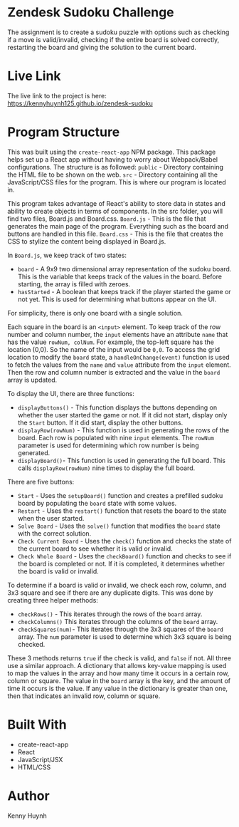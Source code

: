 # Zendesk Sudoku Challenge
The assignment is to create a sudoku puzzle with options such as checking if a move is valid/invalid, checking if the entire board is solved correctly, restarting the board and giving the solution to the current board.


# Live Link
The live link to the project is here:  https://kennyhuynh125.github.io/zendesk-sudoku

# Program Structure
This was built using  the `create-react-app` NPM package. This package helps set up a React app without having to worry about Webpack/Babel configurations.
The structure is as followed:
`public` - Directory containing the HTML file to be shown on the web.
`src` - Directory containing all the JavaScript/CSS files for the program. This is where our program is located in.

This program takes advantage of React's ability to store data in states and ability to create objects in terms of components. In the src folder, you will find two files, Board.js and Board.css.
`Board.js` - This is the file that generates the main page of the program. Everything such as the board and buttons are handled in this file.
`Board.css` - This is the file that creates the CSS to stylize the content being displayed in Board.js.

In `Board.js`, we keep track of two states:
- `board` - A 9x9 two dimensional array representation of the sudoku board. This is the variable that keeps track of the values in the board. Before starting, the array is filled with zeroes.
- `hasStarted` - A boolean that keeps track if the player started the game or not yet. This is used for determining what buttons appear on the UI.

For simplicity, there is only one board with a single solution.

Each square in the board is an `<input>` element. To keep track of the row number and column number, the `input` elements have an attribute `name` that has the value `rowNum, colNum`. For example, the top-left square has the location (0,0). So the name of the input would be `0,0`. To access the grid location to modify the `board` state, a `handleOnChange(event)` function is used to  fetch the values from the `name` and `value` attribute from the `input` element. Then the row and column number is extracted and the value in the `board` array is updated.

To display the UI, there are three functions:

 - `displayButtons()` - This function displays the buttons depending on whether the user started the game or not. If it did not start, display only the `Start` button. If it did start, display the other buttons.
 - `displayRow(rowNum)` - This function is used in generating the rows of the board. Each row is populated with nine `input` elements. The `rowNum` parameter is used for determining which row number is being generated.
 - `displayBoard()`- This function is used in generating the full board. This calls `displayRow(rowNum)` nine times to display the full board.

There are five buttons:

 - `Start` - Uses the `setupBoard()` function and creates a prefilled sudoku board by populating the `board` state with some values.
 - `Restart` - Uses the `restart()` function that resets the board to the state when the user started.
 - `Solve Board` - Uses the `solve()` function that modifies the `board` state with the correct solution.
 - `Check Current Board` - Uses the `check()` function and checks the state of the current board to see whether it is valid or invalid. 
 - `Check Whole Board` - Uses the `checkBoard()` function and checks to see if the board is completed or not. If it is completed, it determines whether the board is valid or invalid.

To determine if a board is valid or invalid, we check each row, column, and 3x3 square and see if there are any duplicate digits. This was done by creating three helper methods:

 - `checkRows()` - This iterates through the rows of the `board` array.
 - `checkColumns()` This iterates through the columns of the `board` array.
 - `checkSquares(num)`- This iterates through the 3x3 squares of the `board` array. The `num` parameter is used to determine which 3x3 square is being checked.

These 3 methods returns `true` if the check is valid, and `false` if not. All three use a similar approach. A dictionary that allows key-value mapping is used to map the values in the array and how many time it occurs in a certain row, column or square. The value in the `board` array is the key, and the amount of time it occurs is the value. If any value in the dictionary is greater than one, then that indicates an invalid row, column or square.

# Built With
- create-react-app
- React
- JavaScript/JSX
- HTML/CSS

# Author
Kenny Huynh